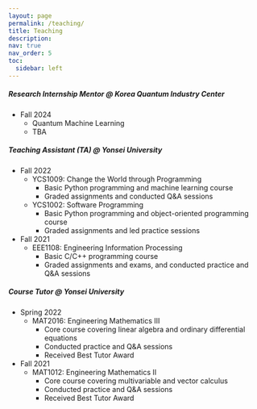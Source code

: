 ```yaml
---
layout: page
permalink: /teaching/
title: Teaching
description:
nav: true
nav_order: 5
toc:
  sidebar: left
---
```


##### Research Internship Mentor @ Korea Quantum Industry Center
- Fall 2024
  - Quantum Machine Learning
  - TBA
  
##### Teaching Assistant (TA) @ Yonsei University
- Fall 2022
  - YCS1009: Change the World through Programming
    - Basic Python programming and machine learning course
    - Graded assignments and conducted Q&A sessions
  - YCS1002: Software Programming
    - Basic Python programming and object-oriented programming course
    - Graded assignments and led practice sessions
- Fall 2021
  - EEE1108: Engineering Information Processing
    - Basic C/C++ programming course
    - Graded assignments and exams, and conducted practice and Q&A sessions

##### Course Tutor @ Yonsei University
- Spring 2022
  - MAT2016: Engineering Mathematics III
    - Core course covering linear algebra and ordinary differential equations
    - Conducted practice and Q&A sessions
    - Received Best Tutor Award
- Fall 2021
  - MAT1012: Engineering Mathematics II
    - Core course covering multivariable and vector calculus
    - Conducted practice and Q&A sessions
    - Received Best Tutor Award